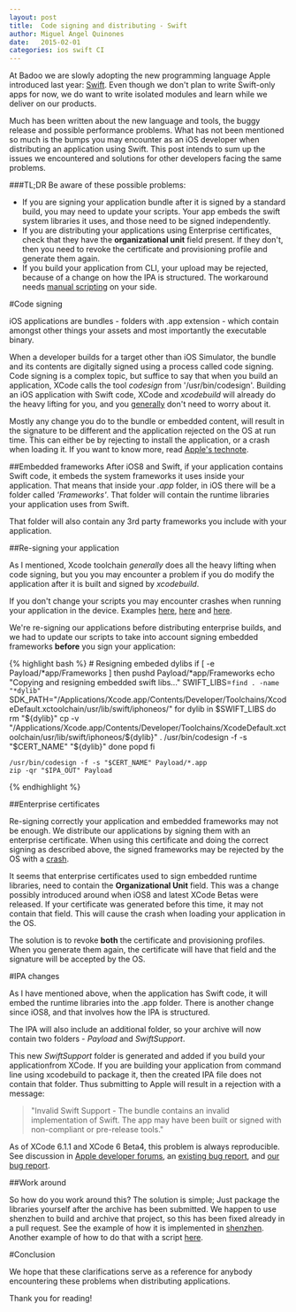 ```yaml
---
layout: post
title:  Code signing and distributing - Swift
author: Miguel Angel Quinones
date:   2015-02-01
categories: ios swift CI
---
```


At Badoo we are slowly adopting the new programming language Apple introduced last year: [Swift](https://www.apple.com/swift/). Even though we don't plan to write Swift-only apps for now, we do want to write isolated modules and learn while we deliver on our products.

Much has been written about the new language and tools, the buggy release and possible performance problems. What has not been mentioned so much is the bumps you may encounter as an iOS developer when distributing an application using Swift. This post intends to sum up the issues we encountered and solutions for other developers facing the same problems.

###TL;DR
Be aware of these possible problems:

- If you are signing your application bundle after it is signed by a standard build, you may need to update your scripts. Your app embeds the swift system libraries it uses, and those need to be signed independently.
- If you are distributing your applications using Enterprise certificates, check that they have the **organizational unit** field present. If they don't, then you need to revoke the certificate and provisioning profile and generate them again.
- If you build your application from CLI, your upload may be rejected, because of a change on how the IPA is structured. The workaround needs [manual scripting](https://github.com/bq/iOS-Scripting-PackageApplication-Swift-Support) on your side.

#Code signing

iOS applications are bundles - folders with .app extension -  which contain amongst other things your assets and most importantly the  executable binary.

When a developer builds for a target other than iOS Simulator, the bundle and its contents are digitally signed using a process called code signing. Code signing is a complex topic, but suffice to say that when you build an application, XCode calls the tool *codesign* from '/usr/bin/codesign'. Building an iOS application with Swift code, XCode and *xcodebuild* will already do the heavy lifting for you, and you [generally](http://openradar.appspot.com/18742189) don't need to worry about it.

Mostly any change you do to the bundle or embedded content, will result in the signature to be different and the application rejected on the OS at run time. This can either be by rejecting to install the application, or a crash when loading it. If you want to know more, read [Apple's technote](https://developer.apple.com/library/mac/technotes/tn2206/_index.html).

##Embedded frameworks
After iOS8 and Swift, if your application contains Swift code, it embeds the system frameworks it uses inside your application. That means that inside your *.app* folder, in iOS there will be a folder called *'Frameworks'*. That folder will contain the runtime libraries your application uses from Swift.

That folder will also contain any 3rd party frameworks you include with your application.

##Re-signing your application

As I mentioned, Xcode toolchain *generally* does all the heavy lifting when code signing, but you you may encounter a problem if you do modify the application after it is built and signed by *xcodebuild*.

If you don't change your scripts you may encounter crashes when running your application in the device. Examples [here](https://www.airsignapp.com/ios-apps-using-swift-crash-when-signed-with-inhouse-certificate/), [here](https://devforums.apple.com/message/1038741#1038741) and [here](https://devforums.apple.com/thread/257240?tstart=0).

We're re-signing our applications before distributing enterprise builds, and we had to update our scripts to take into account signing embedded frameworks **before** you sign your application:

{% highlight bash %}
    # Resigning embeded dylibs
    if [ -e Payload/*app/Frameworks ]
    then
      pushd Payload/*app/Frameworks
      echo "Copying and resigning embedded swift libs..."
      SWIFT_LIBS=`find . -name "*dylib"`
      SDK_PATH="/Applications/Xcode.app/Contents/Developer/Toolchains/XcodeDefault.xctoolchain/usr/lib/swift/iphoneos/"
      for dylib in $SWIFT_LIBS
      do
        rm "${dylib}"
        cp -v "/Applications/Xcode.app/Contents/Developer/Toolchains/XcodeDefault.xctoolchain/usr/lib/swift/iphoneos/${dylib}" .
        /usr/bin/codesign -f -s "$CERT_NAME" "${dylib}"
      done
      popd
    fi

    /usr/bin/codesign -f -s "$CERT_NAME" Payload/*.app
    zip -qr "$IPA_OUT" Payload
{% endhighlight %}

##Enterprise certificates

Re-signing correctly your application and embedded frameworks may not be enough. We distribute our applications by signing them with an enterprise certificate. When using this certificate and doing the correct signing as described above, the signed frameworks may be rejected by the OS with a [crash](https://www.airsignapp.com/ios-apps-using-swift-crash-when-signed-with-inhouse-certificate/).

It seems that enterprise certificates used to sign embedded runtime libraries, need to contain the **Organizational Unit** field. This was a change possibly introduced around when iOS8 and latest XCode Betas were released. If your certificate was generated before this time, it may not contain that field. This will cause the crash when loading your application in the OS.

The solution is to revoke **both** the certificate and provisioning profiles. When you generate them again, the certificate will have that field and the signature will be accepted by the OS.

#IPA changes

As I have mentioned above, when the application has Swift code, it will embed the runtime libraries into the .app folder. There is another change since iOS8, and that involves how the IPA is structured.

The IPA will also include an additional folder, so your archive will now contain two folders - *Payload* and *SwiftSupport*.

This new *SwiftSupport* folder is generated and added if you build your applicationfrom XCode. If you are building your application from command line using xcodebuild to package it, then the created IPA file does not contain that folder. Thus submitting to Apple will result in a rejection with a message:

> "Invalid Swift Support - The bundle contains an invalid implementation of Swift. The app may have been built or signed with non-compliant or pre-release tools."

As of XCode 6.1.1 and XCode 6 Beta4, this problem is always reproducible. See discussion in [Apple developer forums](https://devforums.apple.com/message/1042117#1042117), an [existing bug report](http://openradar.appspot.com/18864315), and [our bug report](http://openradar.appspot.com/radar?id=5293917968793600).

##Work around

So how do you work around this? The solution is simple; Just package the libraries yourself after the archive has been submitted. We happen to use shenzhen to build and archive that project, so this has been fixed already in a pull request. See the example of how it is implemented in [shenzhen](https://github.com/nomad/shenzhen/pull/178). Another example of how to do that with a script [here](https://github.com/bq/iOS-Scripting-PackageApplication-Swift-Support).

#Conclusion

We hope that these clarifications serve as a reference for anybody encountering these problems when distributing applications.

Thank you for reading!
